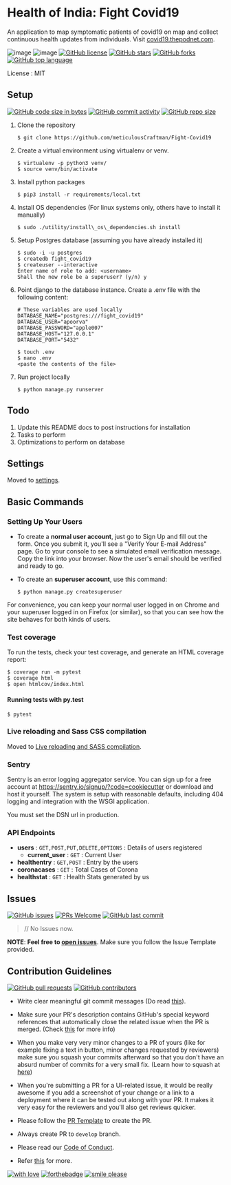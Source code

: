 Health of India: Fight Covid19
==============================

An application to map symptomatic patients of covid19 on map and collect continuous health updates from individuals. Visit
[covid19.thepodnet.com](https://covid19.thepodnet.com).

![image](https://img.shields.io/badge/built%20with-Cookiecutter%20Django-ff69b4.svg)
![image](https://img.shields.io/badge/code%20style-black-000000.svg)
[![GitHub license](https://img.shields.io/github/license/meticulousCraftman/Fight-Covid19.svg?logo=github)](https://github.com/meticulousCraftman/Fight-Covid19/blob/master/LICENSE)
[![GitHub stars](https://img.shields.io/github/stars/meticulousCraftman/Fight-Covid19.svg?logo=github)](https://github.com/meticulousCraftman/Fight-Covid19/stargazers) 
[![GitHub forks](https://img.shields.io/github/forks/Podnet/Fight-Covid19.svg?logo=github&color=teal)](https://github.com/meticulousCraftman/Fight-Covid19/network/members) 
[![GitHub top language](https://img.shields.io/github/languages/top/meticulousCraftman/Fight-Covid19?color=blue&logo=python)](https://github.com/meticulousCraftman/Fight-Covid19)

License
:   MIT

Setup
-----

[![GitHub code size in bytes](https://img.shields.io/github/languages/code-size/meticulousCraftman/Fight-Covid19?logo=github)](https://github.com/meticulousCraftman/Fight-Covid19/) 
[![GitHub commit activity](https://img.shields.io/github/commit-activity/m/meticulousCraftman/Fight-Covid19?color=bluevoilet&logo=github)](https://github.com/meticulousCraftman/Fight-Covid19/commits/) 
[![GitHub repo size](https://img.shields.io/github/repo-size/meticulousCraftman/Fight-Covid19?logo=github)](https://github.com/meticulousCraftman/Fight-Covid19/)

1.  Clone the repository
    ```console
    $ git clone https://github.com/meticulousCraftman/Fight-Covid19
    ```

2.  Create a virtual environment using virtualenv or venv.
     ```console
     $ virtualenv -p python3 venv/ 
     $ source venv/bin/activate
     ```

3.  Install python packages
     ```console
     $ pip3 install -r requirements/local.txt
     ```

4.  Install OS dependencies (For linux systems only, others have to install it manually)
    ```console
    $ sudo ./utility/install\_os\_dependencies.sh install
    ```

5.  Setup Postgres database (assuming you have already installed it)
    ```console
    $ sudo -i -u postgres 
    $ createdb fight_covid19 
    $ createuser --interactive 
    Enter name of role to add: <username>
    Shall the new role be a superuser? (y/n) y
    ```

6.  Point django to the database instance. Create a .env file with the
    following content:
    ```env
    # These variables are used locally
    DATABASE_NAME="postgres:///fight_covid19" 
    DATABASE_USER="apoorva"
    DATABASE_PASSWORD="apple007" 
    DATABASE_HOST="127.0.0.1" 
    DATABASE_PORT="5432"
    ```
    
    ```console
    $ touch .env
    $ nano .env
    <paste the contents of the file>
    ```
    
    
7.  Run project locally
    ```console
    $ python manage.py runserver
    ```

Todo
----

1.  Update this README docs to post instructions for installation
2.  Tasks to perform
3.  Optimizations to perform on database

Settings
--------

Moved to
[settings](http://cookiecutter-django.readthedocs.io/en/latest/settings.html).

Basic Commands
--------------

### Setting Up Your Users

-   To create a **normal user account**, just go to Sign Up and fill out
    the form. Once you submit it, you'll see a "Verify Your E-mail
    Address" page. Go to your console to see a simulated email
    verification message. Copy the link into your browser. Now the
    user's email should be verified and ready to go.
-   To create an **superuser account**, use this command:

        $ python manage.py createsuperuser

For convenience, you can keep your normal user logged in on Chrome and
your superuser logged in on Firefox (or similar), so that you can see
how the site behaves for both kinds of users.

### Test coverage

To run the tests, check your test coverage, and generate an HTML
coverage report:

    $ coverage run -m pytest
    $ coverage html
    $ open htmlcov/index.html

#### Running tests with py.test

    $ pytest

### Live reloading and Sass CSS compilation

Moved to [Live reloading and SASS
compilation](http://cookiecutter-django.readthedocs.io/en/latest/live-reloading-and-sass-compilation.html).

### Sentry

Sentry is an error logging aggregator service. You can sign up for a
free account at <https://sentry.io/signup/?code=cookiecutter> or
download and host it yourself. The system is setup with reasonable
defaults, including 404 logging and integration with the WSGI
application.

You must set the DSN url in production.

### API Endpoints

- **users** : ``GET,POST,PUT,DELETE,OPTIONS`` : Details of users registered
    - **current_user** : ``GET`` : Current User
- **healthentry** : ``GET,POST`` : Entry by the users
- **coronacases** : ``GET`` : Total Cases of Corona
- **healthstat** : ``GET`` : Health Stats generated by us

## Issues

[![GitHub issues](https://img.shields.io/github/issues/meticulousCraftman/Fight-Covid19?logo=github)](https://github.com/meticulousCraftman/Fight-Covid19/issues) 
[![PRs Welcome](https://img.shields.io/badge/PRs-welcome-brightgreen.svg?style=flat&logo=git&logoColor=white)](https://github.com/meticulousCraftman/Fight-Covid19/pulls) 
[![GitHub last commit](https://img.shields.io/github/last-commit/meticulousCraftman/Fight-Covid19?logo=github)](https://github.com/meticulousCraftman/Fight-Covid19/)

> // No Issues now.

**NOTE**: **Feel free to [open issues](https://github.com/meticulousCraftman/Fight-Covid19/issues/new/choose)**. Make sure you follow the Issue Template provided.

## Contribution Guidelines

[![GitHub pull requests](https://img.shields.io/github/issues-pr-raw/meticulousCraftman/Fight-Covid19?logo=git&logoColor=white)](https://github.com/meticulousCraftman/Fight-Covid19/compare) 
[![GitHub contributors](https://img.shields.io/github/contributors/meticulousCraftman/Fight-Covid19?logo=github)](https://github.com/meticulousCraftman/Fight-Covid19/graphs/contributors) 

- Write clear meaningful git commit messages (Do read [this](http://chris.beams.io/posts/git-commit/)).

- Make sure your PR's description contains GitHub's special keyword references that automatically close the related issue when the PR is merged. (Check [this](https://github.com/blog/1506-closing-issues-via-pull-requests) for more info)

- When you make very very minor changes to a PR of yours (like for example fixing a text in button, minor changes requested by reviewers) make sure you squash your commits afterward so that you don't have an absurd number of commits for a very small fix. (Learn how to squash at [here](https://davidwalsh.name/squash-commits-git))

- When you're submitting a PR for a UI-related issue, it would be really awesome if you add a screenshot of your change or a link to a deployment where it can be tested out along with your PR. It makes it very easy for the reviewers and you'll also get reviews quicker.

- Please follow the [PR Template](https://github.com/meticulousCraftman/Fight-Covid19/blob/master/.github/PULL_REQUEST_TEMPLATE.md) to create the PR.

- Always create PR to `develop` branch.

- Please read our [Code of Conduct](./CODE_OF_CONDUCT.md).

- Refer [this](https://github.com/meticulousCraftman/Fight-Covid19/blob/master/CONTRIBUTING.md) for more.


[![with love](https://forthebadge.com/images/badges/built-with-love.svg)](https://github.com/meticulousCraftman/Fight-Covid19/) [![forthebadge](https://forthebadge.com/images/badges/for-you.svg)](https://github.com/meticulousCraftman/Fight-Covid19/) [![smile please](https://forthebadge.com/images/badges/makes-people-smile.svg)](https://github.com/meticulousCraftman/Fight-Covid19/)

